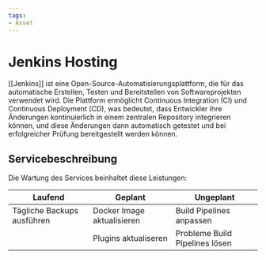 ```yaml
---
tags:
- Asset
---
```

# Jenkins Hosting

[[Jenkins]] ist eine Open-Source-Automatisierungsplattform, die für das automatische Erstellen, Testen und Bereitstellen von Softwareprojekten verwendet wird. Die Plattform ermöglicht Continuous Integration (CI) und Continuous Deployment (CD), was bedeutet, dass Entwickler ihre Änderungen kontinuierlich in einem zentralen Repository integrieren können, und diese Änderungen dann automatisch getestet und bei erfolgreicher Prüfung bereitgestellt werden können.

## Servicebeschreibung

Die Wartung des Services beinhaltet diese Leistungen:

| Laufend | Geplant | Ungeplant |
| ---- | ---- | ---- |
| Tägliche Backups ausführen | Docker Image aktualisieren | Build Pipelines anpassen |
|  | Plugins aktualiseren | Probleme Build Pipelines lösen |
